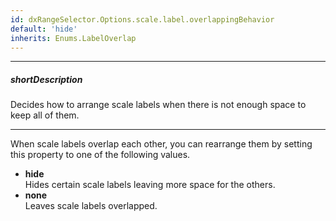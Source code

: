 ```yaml
---
id: dxRangeSelector.Options.scale.label.overlappingBehavior
default: 'hide'
inherits: Enums.LabelOverlap
---
```

---
##### shortDescription
Decides how to arrange scale labels when there is not enough space to keep all of them.

---
When scale labels overlap each other, you can rearrange them by setting this property to one of the following values.

- **hide**      
Hides certain scale labels leaving more space for the others.
- **none**      
Leaves scale labels overlapped.
